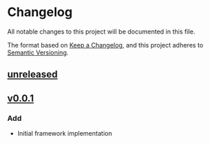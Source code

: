 # Changelog
All notable changes to this project will be documented in this file.

The format based on [Keep a Changelog](https://keepachangelog.com/en/1.0.0/),
and this project adheres to [Semantic Versioning](https://semver.org/spec/v2.0.0.html).

## [unreleased]

## [v0.0.1]
### Add
- Initial framework implementation


[unreleased]: https://github.com/razorcorp/go-routing-engine/compare/v0.0.1...HEAD
[v0.0.1]: https://github.com/razorcorp/go-routing-engine/compare/4c83a5e...v0.0.1
